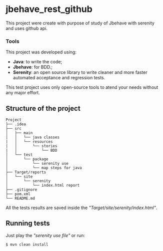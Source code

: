 # jbehave_rest_github

This project were create with purpose of study of Jbehave with serenity and uses github api.


### Tools

This project was developed using:
- **Java**: to write the code;
- **Jbehave**: for BDD.;
- **Serenity**: an open source library to write cleaner and more faster automated acceptance and regression tests.

This test project uses only open-source tools to atend your needs without any major effort. 

## Structure of the project

```
Project
├── .idea 
├── src
│   ├── main
│   │   └── java classes
|   │   └── resources
|   │       └── stories
|   │           └── BDD
│   └── test
│       └── package
│           └── serenity use
│           └── map steps for java
├── Target/reports
│   └── site
│       └── serenity
│           └── index.html report
├── .gitignore
├── pom.xml
└── README.md
```

All the tests results are saved inside the *"Target/site/serenity/index.html"*.  

## Running tests
Just play the *"serenity use file"* or run:

```
$ mvn clean install                                          
```
